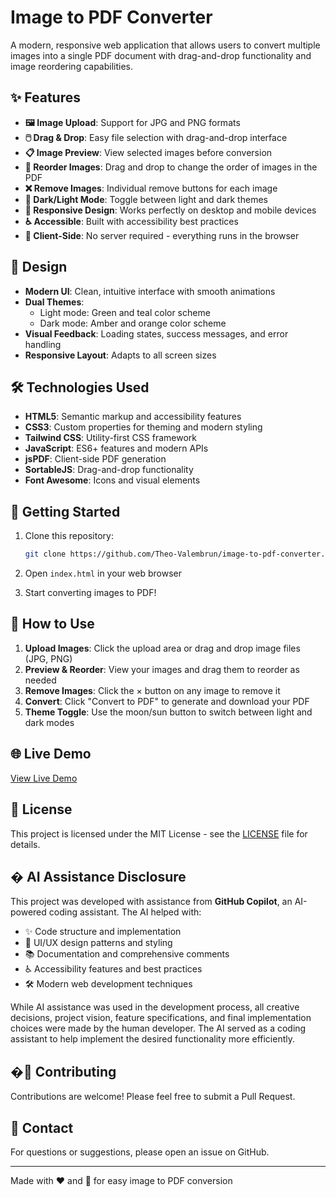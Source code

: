 # Image to PDF Converter

A modern, responsive web application that allows users to convert multiple images into a single PDF document with drag-and-drop functionality and image reordering capabilities.

## ✨ Features

- **🖼️ Image Upload**: Support for JPG and PNG formats
- **🖱️ Drag & Drop**: Easy file selection with drag-and-drop interface
- **📋 Image Preview**: View selected images before conversion
- **🔄 Reorder Images**: Drag and drop to change the order of images in the PDF
- **❌ Remove Images**: Individual remove buttons for each image
- **🌙 Dark/Light Mode**: Toggle between light and dark themes
- **📱 Responsive Design**: Works perfectly on desktop and mobile devices
- **♿ Accessible**: Built with accessibility best practices
- **🚀 Client-Side**: No server required - everything runs in the browser

## 🎨 Design

- **Modern UI**: Clean, intuitive interface with smooth animations
- **Dual Themes**: 
  - Light mode: Green and teal color scheme
  - Dark mode: Amber and orange color scheme
- **Visual Feedback**: Loading states, success messages, and error handling
- **Responsive Layout**: Adapts to all screen sizes

## 🛠️ Technologies Used

- **HTML5**: Semantic markup and accessibility features
- **CSS3**: Custom properties for theming and modern styling
- **Tailwind CSS**: Utility-first CSS framework
- **JavaScript**: ES6+ features and modern APIs
- **jsPDF**: Client-side PDF generation
- **SortableJS**: Drag-and-drop functionality
- **Font Awesome**: Icons and visual elements

## 🚀 Getting Started

1. Clone this repository:
   ```bash
   git clone https://github.com/Theo-Valembrun/image-to-pdf-converter.git
   ```

2. Open `index.html` in your web browser

3. Start converting images to PDF!

## 📖 How to Use

1. **Upload Images**: Click the upload area or drag and drop image files (JPG, PNG)
2. **Preview & Reorder**: View your images and drag them to reorder as needed
3. **Remove Images**: Click the × button on any image to remove it
4. **Convert**: Click "Convert to PDF" to generate and download your PDF
5. **Theme Toggle**: Use the moon/sun button to switch between light and dark modes

## 🌐 Live Demo

[View Live Demo](https://theo-valembrun.github.io/image-to-pdf-converter/)

## 📝 License

This project is licensed under the MIT License - see the [LICENSE](LICENSE) file for details.

## � AI Assistance Disclosure

This project was developed with assistance from **GitHub Copilot**, an AI-powered coding assistant. The AI helped with:

- ✨ Code structure and implementation
- 🎨 UI/UX design patterns and styling
- 📚 Documentation and comprehensive comments
- ♿ Accessibility features and best practices
- 🛠️ Modern web development techniques

While AI assistance was used in the development process, all creative decisions, project vision, feature specifications, and final implementation choices were made by the human developer. The AI served as a coding assistant to help implement the desired functionality more efficiently.

## �🤝 Contributing

Contributions are welcome! Please feel free to submit a Pull Request.

## 📧 Contact

For questions or suggestions, please open an issue on GitHub.

---

Made with ❤️ and 🤖 for easy image to PDF conversion
